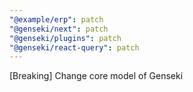 ```yaml
---
"@example/erp": patch
"@genseki/next": patch
"@genseki/plugins": patch
"@genseki/react-query": patch
---
```


[Breaking] Change core model of Genseki

